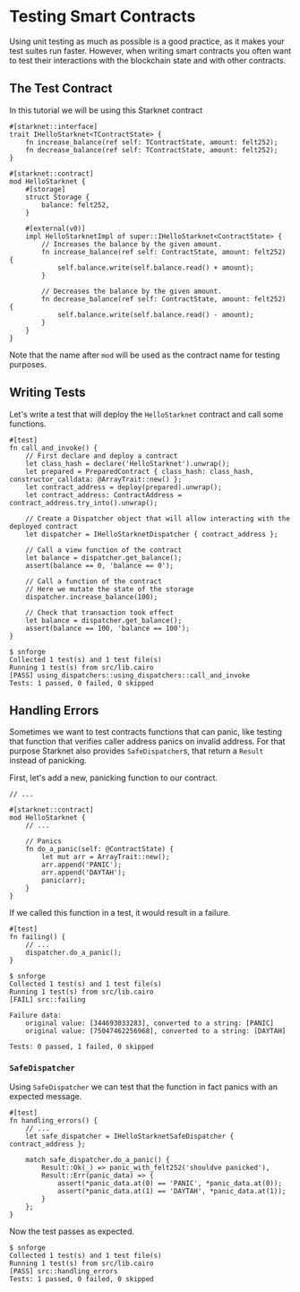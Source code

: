 # Testing Smart Contracts

Using unit testing as much as possible is a good practice, as it makes your test suites run faster. However, when
writing smart contracts you often want to test their interactions with the blockchain state and with other contracts.

## The Test Contract

In this tutorial we will be using this Starknet contract

```cairo
#[starknet::interface]
trait IHelloStarknet<TContractState> {
    fn increase_balance(ref self: TContractState, amount: felt252);
    fn decrease_balance(ref self: TContractState, amount: felt252);
}

#[starknet::contract]
mod HelloStarknet {
    #[storage]
    struct Storage {
        balance: felt252,
    }

    #[external(v0)]
    impl HelloStarknetImpl of super::IHelloStarknet<ContractState> {
        // Increases the balance by the given amount.
        fn increase_balance(ref self: ContractState, amount: felt252) {
            self.balance.write(self.balance.read() + amount);
        }

        // Decreases the balance by the given amount.
        fn decrease_balance(ref self: ContractState, amount: felt252) {
            self.balance.write(self.balance.read() - amount);
        }
    }
}
```

Note that the name after `mod` will be used as the contract name for testing purposes.

## Writing Tests

Let's write a test that will deploy the `HelloStarknet` contract and call some functions.

```cairo
#[test]
fn call_and_invoke() {
    // First declare and deploy a contract
    let class_hash = declare('HelloStarknet').unwrap();
    let prepared = PreparedContract { class_hash: class_hash, constructor_calldata: @ArrayTrait::new() };
    let contract_address = deploy(prepared).unwrap();
    let contract_address: ContractAddress = contract_address.try_into().unwrap();
    
    // Create a Dispatcher object that will allow interacting with the deployed contract
    let dispatcher = IHelloStarknetDispatcher { contract_address };

    // Call a view function of the contract
    let balance = dispatcher.get_balance();
    assert(balance == 0, 'balance == 0');

    // Call a function of the contract
    // Here we mutate the state of the storage
    dispatcher.increase_balance(100);

    // Check that transaction took effect
    let balance = dispatcher.get_balance();
    assert(balance == 100, 'balance == 100');
}
```

```shell
$ snforge
Collected 1 test(s) and 1 test file(s)
Running 1 test(s) from src/lib.cairo
[PASS] using_dispatchers::using_dispatchers::call_and_invoke
Tests: 1 passed, 0 failed, 0 skipped
```

## Handling Errors

Sometimes we want to test contracts functions that can panic, like testing that function that verifies caller address
panics on invalid address. For that purpose Starknet also provides `SafeDispatcher`s, that return a `Result` instead of
panicking.

First, let's add a new, panicking function to our contract.

```cairo
// ...

#[starknet::contract]
mod HelloStarknet {
    // ...
    
    // Panics
    fn do_a_panic(self: @ContractState) {
        let mut arr = ArrayTrait::new();
        arr.append('PANIC');
        arr.append('DAYTAH');
        panic(arr);
    }
}
```

If we called this function in a test, it would result in a failure.

```cairo
#[test]
fn failing() {
    // ...
    dispatcher.do_a_panic();
}
```

```shell
$ snforge
Collected 1 test(s) and 1 test file(s)
Running 1 test(s) from src/lib.cairo
[FAIL] src::failing

Failure data:
    original value: [344693033283], converted to a string: [PANIC]
    original value: [75047462256968], converted to a string: [DAYTAH]

Tests: 0 passed, 1 failed, 0 skipped
```

### `SafeDispatcher`

Using `SafeDispatcher` we can test that the function in fact panics with an expected message.

```cairo
#[test]
fn handling_errors() {
    // ...
    let safe_dispatcher = IHelloStarknetSafeDispatcher { contract_address };

    match safe_dispatcher.do_a_panic() {
        Result::Ok(_) => panic_with_felt252('shouldve panicked'),
        Result::Err(panic_data) => {
            assert(*panic_data.at(0) == 'PANIC', *panic_data.at(0));
            assert(*panic_data.at(1) == 'DAYTAH', *panic_data.at(1));
        }
    };
}
```

Now the test passes as expected.

```shell
$ snforge
Collected 1 test(s) and 1 test file(s)
Running 1 test(s) from src/lib.cairo
[PASS] src::handling_errors
Tests: 1 passed, 0 failed, 0 skipped
```
